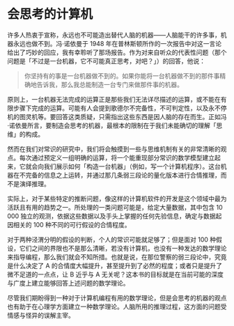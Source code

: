 # 会思考的计算机

许多人热衷于宣称，永远也不可能造出替代人脑的机器——人脑能干的许多事，机器永远也做不到。冯·诺依曼于 1948 年在普林斯顿所作的一次报告中对这一言论给出了巧妙的回应，我有幸聆听了那场报告。作为对来自听众的代表性问题（那个问题是「不过是一台机器，它不可能真正思考，对吧？」）的回答，他说：

> 你坚持有的事是一台机器做不到的。如果你能将一台机器做不到的那件事精确地告诉我，那么我总能制造一台专门来做那件事的机器。

原则上，一台机器无法完成的运算正是那些我们无法详尽描述的运算，或不能在有限步骤下完成的运算。可能有人会提到歌德尔不完备性，不可判定性，以及永不停机的图灵机等。要回答这类质疑，只需指出这些东西是因人脑的存在而生。正如冯·诺依曼所言，要制造会思考的机器，最根本的限制在于我们未能确切的理解「思维」的构成。

然而在我们对常识的研究中，我们将会触摸到一些与思维机制有关的非常清晰的观点。每次通过预定义一组明确的运算，将一个能重现部分常识的数学模型建立起来，它就会向我们展示如何「构造一台机器」（例如，写一个计算机程序）。这台机器在不完备的信息之上运转，并通过那几条弱三段论的量化版本进行合情推理，而不是演绎推理。

实际上，对于某些特定的推断问题，像这样的计算机软件的开发是这个领域中最为活跃且有用的趋势之一。所处理的一类问题可能是，给定大量数据，其中包含 10 000 独立的观测，依据这些数据以及手头上掌握的任何先验信息，确定与数据起因相关的 100 种不同的可行假设的合情程度。

对于两种泾渭分明的假设的判断，个人的常识可能就足够了；但是面对 100 种假设，它们之间的界限也不是那么清晰，若没有计算机，也没有一种发达的数学理论来指导编程，那么我们就会不知所措。也就是说，在那位警察的弱三段论中，究竟是什么决定了 A 的合情度大幅提升，甚至提升到了必然的程度；或者只是提升了微不足道的一点点，让 B 近乎与 A 无关呢？这本书的目标就是在当前可能的深度与广度上建立能够回答上述问题的数学理论。

尽管我们期盼得到一种对于计算机编程有用的数学理论，但是会思考的机器的观点也有助于在心理学方面建立一种数学理论。人脑所用的推理过程，这方面的问题受情感与怪异的误解主宰。
